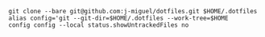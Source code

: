 	
	git clone --bare git@github.com:j-miguel/dotfiles.git $HOME/.dotfiles
	alias config='git --git-dir=$HOME/.dotfiles --work-tree=$HOME
	config config --local status.showUntrackedFiles no
